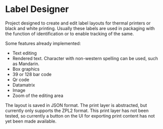 # Label Designer

Project designed to create and edit label layouts for thermal printers or black and white printing.
Usually these labels are used in packaging with the function of identification or to enable tracking of the same.

Some features already implemented:
- Text editing
- Rendered text. Character with non-western spelling can be used, such as Mandarin.
- Box graphics
- 39 or 128 bar code
- Qr code
- Datamatrix
- Image
- Zoom of the editing area

The layout is saved in JSON format.
The print layer is abstracted, but currently only supports the ZPL2 format.
This print layer has not been tested, so currently a button on the UI for exporting print content has not yet been made available.
